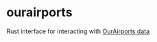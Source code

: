 # ourairports

Rust interface for interacting with [OurAirports data](https://ourairports.com/data/)